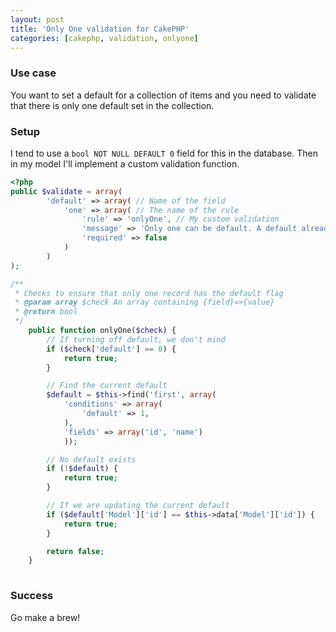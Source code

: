 ```yaml
---
layout: post
title: 'Only One validation for CakePHP'
categories: [cakephp, validation, onlyone]
---
```


### Use case
You want to set a default for a collection of items and you need to validate that there is only one default set in the collection.

### Setup

I tend to use a `bool NOT NULL DEFAULT 0` field for this in the database. Then in my model I'll implement a custom validation function.

```php
<?php
public $validate = array(
        'default' => array( // Name of the field
            'one' => array( // The name of the rule
                'rule' => 'onlyOne', // My custom validation
                'message' => 'Only one can be default. A default already exists',
                'required' => false
            )
        )
);

/**
 * Checks to ensure that only one record has the default flag
 * @param array $check An array containing {field}=>{value}
 * @return bool
 */
    public function onlyOne($check) {
        // If turning off default, we don't mind
        if ($check['default'] == 0) {
            return true;
        }

        // Find the current default
        $default = $this->find('first', array(
            'conditions' => array(
                'default' => 1,
            ),
            'fields' => array('id', 'name')
            ));

        // No default exists
        if (!$default) {
            return true;
        }

        // If we are updating the current default
        if ($default['Model']['id'] == $this->data['Model']['id']) {
            return true;
        }

        return false;
    }
    
```

### Success

Go make a brew!
